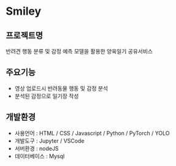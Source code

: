 # Smiley

## 프로젝트명
반려견 행동 분류 및 감정 예측 모델을 활용한 양육일기 공유서비스

## 주요기능
- 영상 업로드시 반려동물 행동 및 감정 분석
- 분석된 감정으로 일기장 작성

## 개발환경
- 사용언어 : HTML / CSS / Javascript / Python / PyTorch / YOLO
- 개발도구 : Jupyter / VSCode 
- 서버환경 : nodeJS
- 데이터베이스 : Mysql
